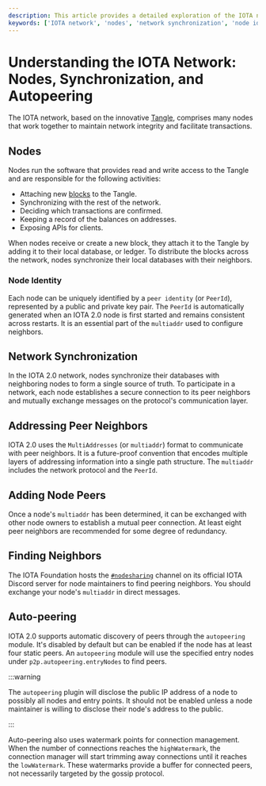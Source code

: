 ```yaml
---
description: This article provides a detailed exploration of the IOTA network, focusing on nodes, network synchronization, node identity, peer neighbors, finding neighbors, and autopeering.
keywords: ['IOTA network', 'nodes', 'network synchronization', 'node identity', 'peer neighbors', 'multiaddr', 'autopeering']
---
```


# Understanding the IOTA Network: Nodes, Synchronization, and Autopeering

The IOTA network, based on the innovative [Tangle](data-structures.md#the-tangle), comprises many nodes that work
together to maintain network integrity and facilitate transactions.

## Nodes

Nodes run the software that provides read and write access to the Tangle and are responsible for the following
activities:

- Attaching new [blocks](data-structures.md#blocks) to the Tangle.
- Synchronizing with the rest of the network.
- Deciding which transactions are confirmed.
- Keeping a record of the balances on addresses.
- Exposing APIs for clients.

When nodes receive or create a new block, they attach it to the Tangle by adding it to their local database, or ledger.
To distribute the blocks across the network, nodes synchronize their local databases with their neighbors.

### Node Identity

Each node can be uniquely identified by a `peer identity` (or `PeerId`), represented by a public and private key pair.
The `PeerId` is automatically generated when an IOTA 2.0 node is first started and remains consistent across restarts.
It is an essential part of the `multiaddr` used to configure neighbors.

## Network Synchronization

In the IOTA 2.0 network, nodes synchronize their databases with neighboring nodes to form a single source of truth.
To participate in a network,
each node establishes a secure connection to its peer neighbors and mutually exchange messages on the protocol's
communication layer.

## Addressing Peer Neighbors

IOTA 2.0 uses the `MultiAddresses` (or `multiaddr`) format to communicate with peer neighbors.
It is a future-proof convention that encodes multiple layers of addressing information into a single path structure.
The `multiaddr` includes the network protocol and the `PeerId`.

## Adding Node Peers

Once a node's `multiaddr` has been determined, it can be exchanged with other node owners to establish a mutual peer
connection.
At least eight peer neighbors are recommended for some degree of redundancy.

## Finding Neighbors

The IOTA Foundation hosts the [`#nodesharing`](https://discord.com/channels/397872799483428865/398600007378272256)
channel on its official IOTA Discord server for node maintainers to find
peering neighbors. 
You should exchange your node's `multiaddr` in direct messages.

## Auto-peering

IOTA 2.0 supports automatic discovery of peers through the `autopeering` module. It's disabled by default but can be
enabled if the node has at least four static peers. An `autopeering` module will use the specified entry nodes
under `p2p.autopeering.entryNodes` to find peers.

:::warning

The `autopeering` plugin will disclose the public IP address of a node to possibly all nodes and entry points.
It should not be enabled unless a node maintainer is willing to disclose their node's address to the public.

:::

Auto-peering also uses watermark points for connection management. 
When the number of connections reaches the `highWatermark`,
the connection manager will start trimming away connections until it reaches the `lowWatermark`.
These watermarks provide a buffer for connected peers, not necessarily targeted by the gossip protocol.
